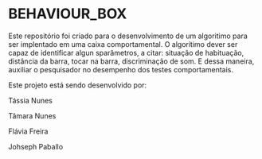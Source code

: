 # BEHAVIOUR_BOX

Este repositório foi criado para o desenvolvimento de um algoritimo para ser implentado em uma caixa comportamental. 
O algorítimo dever ser capaz de identificar algun sparâmetros, a citar: situação de habituação, distância da barra, tocar na barra, 
discriminação de som. E dessa maneira, auxiliar o pesquisador no desempenho dos testes comportamentais.

Este projeto está sendo desenvolvido por:

Tássia Nunes

Tâmara Nunes

Flávia Freira

Johseph Paballo
